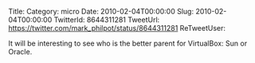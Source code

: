 Title: 
Category: micro
Date: 2010-02-04T00:00:00
Slug: 2010-02-04T00:00:00
TwitterId: 8644311281
TweetUrl: https://twitter.com/mark_philpot/status/8644311281
ReTweetUser: 

It will be interesting to see who is the better parent for VirtualBox: Sun or Oracle.